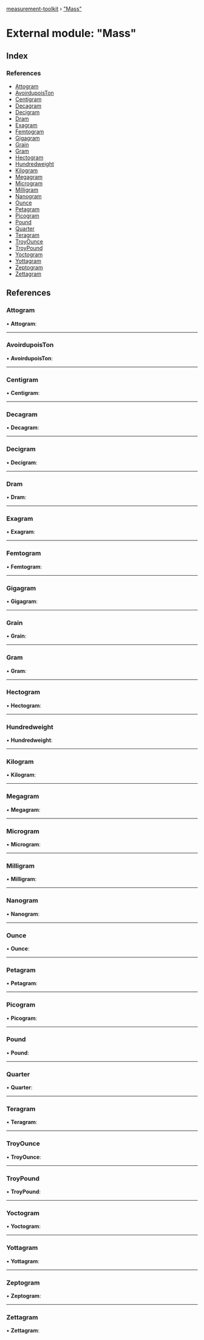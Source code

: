[measurement-toolkit](../README.md) › ["Mass"](_mass_.md)

# External module: "Mass"

## Index

### References

* [Attogram](_mass_.md#attogram)
* [AvoirdupoisTon](_mass_.md#avoirdupoiston)
* [Centigram](_mass_.md#centigram)
* [Decagram](_mass_.md#decagram)
* [Decigram](_mass_.md#decigram)
* [Dram](_mass_.md#dram)
* [Exagram](_mass_.md#exagram)
* [Femtogram](_mass_.md#femtogram)
* [Gigagram](_mass_.md#gigagram)
* [Grain](_mass_.md#grain)
* [Gram](_mass_.md#gram)
* [Hectogram](_mass_.md#hectogram)
* [Hundredweight](_mass_.md#hundredweight)
* [Kilogram](_mass_.md#kilogram)
* [Megagram](_mass_.md#megagram)
* [Microgram](_mass_.md#microgram)
* [Milligram](_mass_.md#milligram)
* [Nanogram](_mass_.md#nanogram)
* [Ounce](_mass_.md#ounce)
* [Petagram](_mass_.md#petagram)
* [Picogram](_mass_.md#picogram)
* [Pound](_mass_.md#pound)
* [Quarter](_mass_.md#quarter)
* [Teragram](_mass_.md#teragram)
* [TroyOunce](_mass_.md#troyounce)
* [TroyPound](_mass_.md#troypound)
* [Yoctogram](_mass_.md#yoctogram)
* [Yottagram](_mass_.md#yottagram)
* [Zeptogram](_mass_.md#zeptogram)
* [Zettagram](_mass_.md#zettagram)

## References

###  Attogram

• **Attogram**:

___

###  AvoirdupoisTon

• **AvoirdupoisTon**:

___

###  Centigram

• **Centigram**:

___

###  Decagram

• **Decagram**:

___

###  Decigram

• **Decigram**:

___

###  Dram

• **Dram**:

___

###  Exagram

• **Exagram**:

___

###  Femtogram

• **Femtogram**:

___

###  Gigagram

• **Gigagram**:

___

###  Grain

• **Grain**:

___

###  Gram

• **Gram**:

___

###  Hectogram

• **Hectogram**:

___

###  Hundredweight

• **Hundredweight**:

___

###  Kilogram

• **Kilogram**:

___

###  Megagram

• **Megagram**:

___

###  Microgram

• **Microgram**:

___

###  Milligram

• **Milligram**:

___

###  Nanogram

• **Nanogram**:

___

###  Ounce

• **Ounce**:

___

###  Petagram

• **Petagram**:

___

###  Picogram

• **Picogram**:

___

###  Pound

• **Pound**:

___

###  Quarter

• **Quarter**:

___

###  Teragram

• **Teragram**:

___

###  TroyOunce

• **TroyOunce**:

___

###  TroyPound

• **TroyPound**:

___

###  Yoctogram

• **Yoctogram**:

___

###  Yottagram

• **Yottagram**:

___

###  Zeptogram

• **Zeptogram**:

___

###  Zettagram

• **Zettagram**:
